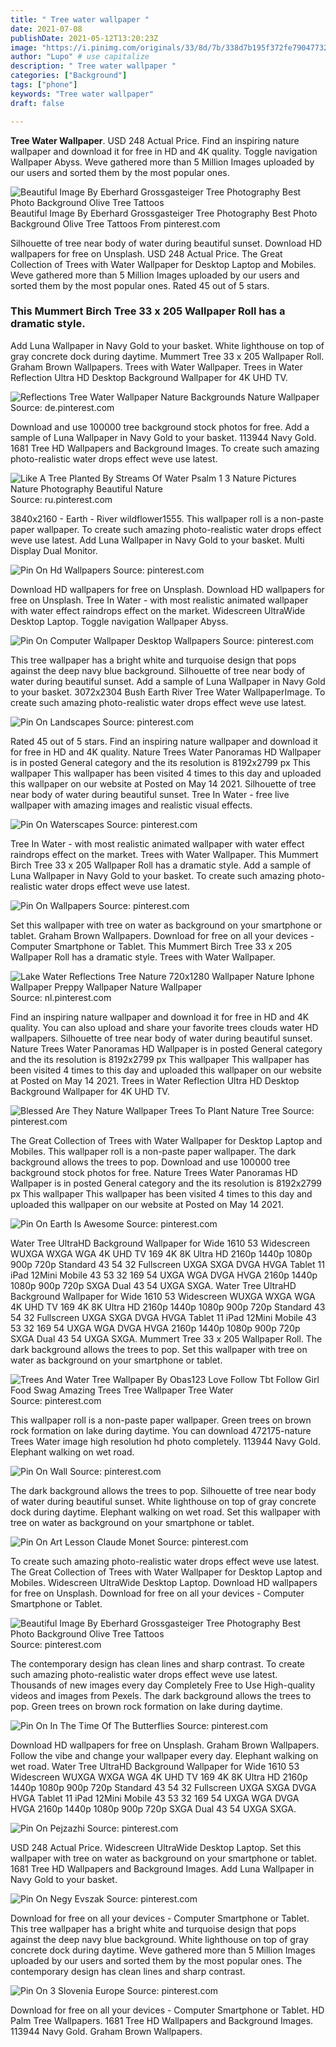 ```yaml
---
title: " Tree water wallpaper "
date: 2021-07-08
publishDate: 2021-05-12T13:20:23Z
image: "https://i.pinimg.com/originals/33/8d/7b/338d7b195f372fe79047732d01caf3ff.jpg"
author: "Lupo" # use capitalize
description: " Tree water wallpaper "
categories: ["Background"]
tags: ["phone"]
keywords: "Tree water wallpaper"
draft: false

---
```



**Tree Water Wallpaper**. USD 248 Actual Price. Find an inspiring nature wallpaper and download it for free in HD and 4K quality. Toggle navigation Wallpaper Abyss. Weve gathered more than 5 Million Images uploaded by our users and sorted them by the most popular ones.

![Beautiful Image By Eberhard Grossgasteiger Tree Photography Best Photo Background Olive Tree Tattoos](https://i.pinimg.com/originals/a5/48/ed/a548ede394f62e9a25ddc71e3b17313e.jpg "Beautiful Image By Eberhard Grossgasteiger Tree Photography Best Photo Background Olive Tree Tattoos")
Beautiful Image By Eberhard Grossgasteiger Tree Photography Best Photo Background Olive Tree Tattoos From pinterest.com


Silhouette of tree near body of water during beautiful sunset. Download HD wallpapers for free on Unsplash. USD 248 Actual Price. The Great Collection of Trees with Water Wallpaper for Desktop Laptop and Mobiles. Weve gathered more than 5 Million Images uploaded by our users and sorted them by the most popular ones. Rated 45 out of 5 stars.

### This Mummert Birch Tree 33 x 205 Wallpaper Roll has a dramatic style.

Add Luna Wallpaper in Navy Gold to your basket. White lighthouse on top of gray concrete dock during daytime. Mummert Tree 33 x 205 Wallpaper Roll. Graham Brown Wallpapers. Trees with Water Wallpaper. Trees in Water Reflection Ultra HD Desktop Background Wallpaper for 4K UHD TV.


![Reflections Tree Water Wallpaper Nature Backgrounds Nature Wallpaper](https://i.pinimg.com/originals/23/c3/41/23c341b00aee47dbb4e2fbcf808fbd62.jpg "Reflections Tree Water Wallpaper Nature Backgrounds Nature Wallpaper")
Source: de.pinterest.com

Download and use 100000 tree background stock photos for free. Add a sample of Luna Wallpaper in Navy Gold to your basket. 113944 Navy Gold. 1681 Tree HD Wallpapers and Background Images. To create such amazing photo-realistic water drops effect weve use latest.

![Like A Tree Planted By Streams Of Water Psalm 1 3 Nature Pictures Nature Photography Beautiful Nature](https://i.pinimg.com/originals/4c/5f/f4/4c5ff4c970c8cae7103d549e099e0adc.jpg "Like A Tree Planted By Streams Of Water Psalm 1 3 Nature Pictures Nature Photography Beautiful Nature")
Source: ru.pinterest.com

3840x2160 - Earth - River wildflower1555. This wallpaper roll is a non-paste paper wallpaper. To create such amazing photo-realistic water drops effect weve use latest. Add Luna Wallpaper in Navy Gold to your basket. Multi Display Dual Monitor.

![Pin On Hd Wallpapers](https://i.pinimg.com/originals/34/53/da/3453daa42c1da6d8567b05927d86a4cd.jpg "Pin On Hd Wallpapers")
Source: pinterest.com

Download HD wallpapers for free on Unsplash. Download HD wallpapers for free on Unsplash. Tree In Water - with most realistic animated wallpaper with water effect raindrops effect on the market. Widescreen UltraWide Desktop Laptop. Toggle navigation Wallpaper Abyss.

![Pin On Computer Wallpaper Desktop Wallpapers](https://i.pinimg.com/originals/47/b9/eb/47b9eb5550fc708bc8ac33c177ff29e0.jpg "Pin On Computer Wallpaper Desktop Wallpapers")
Source: pinterest.com

This tree wallpaper has a bright white and turquoise design that pops against the deep navy blue background. Silhouette of tree near body of water during beautiful sunset. Add a sample of Luna Wallpaper in Navy Gold to your basket. 3072x2304 Bush Earth River Tree Water WallpaperImage. To create such amazing photo-realistic water drops effect weve use latest.

![Pin On Landscapes](https://i.pinimg.com/originals/84/66/b4/8466b4910a07e734508bcc52c8d357c4.jpg "Pin On Landscapes")
Source: pinterest.com

Rated 45 out of 5 stars. Find an inspiring nature wallpaper and download it for free in HD and 4K quality. Nature Trees Water Panoramas HD Wallpaper is in posted General category and the its resolution is 8192x2799 px This wallpaper This wallpaper has been visited 4 times to this day and uploaded this wallpaper on our website at Posted on May 14 2021. Silhouette of tree near body of water during beautiful sunset. Tree In Water - free live wallpaper with amazing images and realistic visual effects.

![Pin On Waterscapes](https://i.pinimg.com/originals/78/fa/19/78fa19f701ddb001c843e34b00b1831c.jpg "Pin On Waterscapes")
Source: pinterest.com

Tree In Water - with most realistic animated wallpaper with water effect raindrops effect on the market. Trees with Water Wallpaper. This Mummert Birch Tree 33 x 205 Wallpaper Roll has a dramatic style. Add a sample of Luna Wallpaper in Navy Gold to your basket. To create such amazing photo-realistic water drops effect weve use latest.

![Pin On Wallpapers](https://i.pinimg.com/originals/66/4e/82/664e8253078c90150264b8a9d3a4c90f.jpg "Pin On Wallpapers")
Source: pinterest.com

Set this wallpaper with tree on water as background on your smartphone or tablet. Graham Brown Wallpapers. Download for free on all your devices - Computer Smartphone or Tablet. This Mummert Birch Tree 33 x 205 Wallpaper Roll has a dramatic style. Trees with Water Wallpaper.

![Lake Water Reflections Tree Nature 720x1280 Wallpaper Nature Iphone Wallpaper Preppy Wallpaper Nature Wallpaper](https://i.pinimg.com/736x/c1/bf/0d/c1bf0d17a8f3a6d936a28d2652b165cf.jpg "Lake Water Reflections Tree Nature 720x1280 Wallpaper Nature Iphone Wallpaper Preppy Wallpaper Nature Wallpaper")
Source: nl.pinterest.com

Find an inspiring nature wallpaper and download it for free in HD and 4K quality. You can also upload and share your favorite trees clouds water HD wallpapers. Silhouette of tree near body of water during beautiful sunset. Nature Trees Water Panoramas HD Wallpaper is in posted General category and the its resolution is 8192x2799 px This wallpaper This wallpaper has been visited 4 times to this day and uploaded this wallpaper on our website at Posted on May 14 2021. Trees in Water Reflection Ultra HD Desktop Background Wallpaper for 4K UHD TV.

![Blessed Are They Nature Wallpaper Trees To Plant Nature Tree](https://i.pinimg.com/originals/41/f8/e4/41f8e4034cf9d53a21fa56dbc2e8ed61.jpg "Blessed Are They Nature Wallpaper Trees To Plant Nature Tree")
Source: pinterest.com

The Great Collection of Trees with Water Wallpaper for Desktop Laptop and Mobiles. This wallpaper roll is a non-paste paper wallpaper. The dark background allows the trees to pop. Download and use 100000 tree background stock photos for free. Nature Trees Water Panoramas HD Wallpaper is in posted General category and the its resolution is 8192x2799 px This wallpaper This wallpaper has been visited 4 times to this day and uploaded this wallpaper on our website at Posted on May 14 2021.

![Pin On Earth Is Awesome](https://i.pinimg.com/originals/78/dd/b5/78ddb58f266f1dde59b7dbb4690129bd.jpg "Pin On Earth Is Awesome")
Source: pinterest.com

Water Tree UltraHD Background Wallpaper for Wide 1610 53 Widescreen WUXGA WXGA WGA 4K UHD TV 169 4K 8K Ultra HD 2160p 1440p 1080p 900p 720p Standard 43 54 32 Fullscreen UXGA SXGA DVGA HVGA Tablet 11 iPad 12Mini Mobile 43 53 32 169 54 UXGA WGA DVGA HVGA 2160p 1440p 1080p 900p 720p SXGA Dual 43 54 UXGA SXGA. Water Tree UltraHD Background Wallpaper for Wide 1610 53 Widescreen WUXGA WXGA WGA 4K UHD TV 169 4K 8K Ultra HD 2160p 1440p 1080p 900p 720p Standard 43 54 32 Fullscreen UXGA SXGA DVGA HVGA Tablet 11 iPad 12Mini Mobile 43 53 32 169 54 UXGA WGA DVGA HVGA 2160p 1440p 1080p 900p 720p SXGA Dual 43 54 UXGA SXGA. Mummert Tree 33 x 205 Wallpaper Roll. The dark background allows the trees to pop. Set this wallpaper with tree on water as background on your smartphone or tablet.

![Trees And Water Tree Wallpaper By Obas123 Love Follow Tbt Follow Girl Food Swag Amazing Trees Tree Wallpaper Tree Water](https://i.pinimg.com/originals/8e/ee/21/8eee21db75ff8c30be71750f4d6f5c88.jpg "Trees And Water Tree Wallpaper By Obas123 Love Follow Tbt Follow Girl Food Swag Amazing Trees Tree Wallpaper Tree Water")
Source: pinterest.com

This wallpaper roll is a non-paste paper wallpaper. Green trees on brown rock formation on lake during daytime. You can download 472175-nature Trees Water image high resolution hd photo completely. 113944 Navy Gold. Elephant walking on wet road.

![Pin On Wall](https://i.pinimg.com/originals/38/54/6a/38546a9362aac7257e733f84bfd8d453.jpg "Pin On Wall")
Source: pinterest.com

The dark background allows the trees to pop. Silhouette of tree near body of water during beautiful sunset. White lighthouse on top of gray concrete dock during daytime. Elephant walking on wet road. Set this wallpaper with tree on water as background on your smartphone or tablet.

![Pin On Art Lesson Claude Monet](https://i.pinimg.com/originals/d2/c7/91/d2c791aa7fa888a20394edb492e7aff7.jpg "Pin On Art Lesson Claude Monet")
Source: pinterest.com

To create such amazing photo-realistic water drops effect weve use latest. The Great Collection of Trees with Water Wallpaper for Desktop Laptop and Mobiles. Widescreen UltraWide Desktop Laptop. Download HD wallpapers for free on Unsplash. Download for free on all your devices - Computer Smartphone or Tablet.

![Beautiful Image By Eberhard Grossgasteiger Tree Photography Best Photo Background Olive Tree Tattoos](https://i.pinimg.com/originals/a5/48/ed/a548ede394f62e9a25ddc71e3b17313e.jpg "Beautiful Image By Eberhard Grossgasteiger Tree Photography Best Photo Background Olive Tree Tattoos")
Source: pinterest.com

The contemporary design has clean lines and sharp contrast. To create such amazing photo-realistic water drops effect weve use latest. Thousands of new images every day Completely Free to Use High-quality videos and images from Pexels. The dark background allows the trees to pop. Green trees on brown rock formation on lake during daytime.

![Pin On In The Time Of The Butterflies](https://i.pinimg.com/originals/21/6e/91/216e915825ff9c06e1a0b124b15a5e4f.jpg "Pin On In The Time Of The Butterflies")
Source: pinterest.com

Download HD wallpapers for free on Unsplash. Graham Brown Wallpapers. Follow the vibe and change your wallpaper every day. Elephant walking on wet road. Water Tree UltraHD Background Wallpaper for Wide 1610 53 Widescreen WUXGA WXGA WGA 4K UHD TV 169 4K 8K Ultra HD 2160p 1440p 1080p 900p 720p Standard 43 54 32 Fullscreen UXGA SXGA DVGA HVGA Tablet 11 iPad 12Mini Mobile 43 53 32 169 54 UXGA WGA DVGA HVGA 2160p 1440p 1080p 900p 720p SXGA Dual 43 54 UXGA SXGA.

![Pin On Pejzazhi](https://i.pinimg.com/originals/01/b9/7c/01b97c16b6f62d97c4c72b2dd24356e1.jpg "Pin On Pejzazhi")
Source: pinterest.com

USD 248 Actual Price. Widescreen UltraWide Desktop Laptop. Set this wallpaper with tree on water as background on your smartphone or tablet. 1681 Tree HD Wallpapers and Background Images. Add Luna Wallpaper in Navy Gold to your basket.

![Pin On Negy Evszak](https://i.pinimg.com/originals/a3/b2/cf/a3b2cfb723d48f60acf3a290e6713d31.jpg "Pin On Negy Evszak")
Source: pinterest.com

Download for free on all your devices - Computer Smartphone or Tablet. This tree wallpaper has a bright white and turquoise design that pops against the deep navy blue background. White lighthouse on top of gray concrete dock during daytime. Weve gathered more than 5 Million Images uploaded by our users and sorted them by the most popular ones. The contemporary design has clean lines and sharp contrast.

![Pin On 3 Slovenia Europe](https://i.pinimg.com/originals/33/8d/7b/338d7b195f372fe79047732d01caf3ff.jpg "Pin On 3 Slovenia Europe")
Source: pinterest.com

Download for free on all your devices - Computer Smartphone or Tablet. HD Palm Tree Wallpapers. 1681 Tree HD Wallpapers and Background Images. 113944 Navy Gold. Graham Brown Wallpapers.

